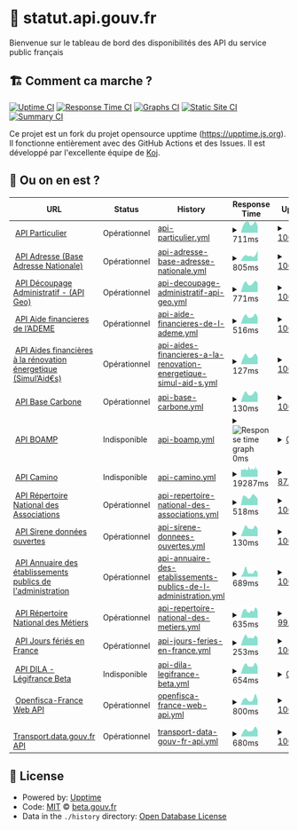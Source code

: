 # 🚥 statut.api.gouv.fr

Bienvenue sur le tableau de bord des disponibilités des API du service public français

## 🏗 Comment ca marche ?

[![Uptime CI](https://github.com/betagouv/status.api.gouv.fr/workflows/Uptime%20CI/badge.svg)](https://github.com/betagouv/statut.api.gouv.fr/actions?query=workflow%3A%22Uptime+CI%22)
[![Response Time CI](https://github.com/betagouv/status.api.gouv.fr/workflows/Response%20Time%20CI/badge.svg)](https://github.com/betagouv/statut.api.gouv.fr/actions?query=workflow%3A%22Response+Time+CI%22)
[![Graphs CI](https://github.com/betagouv/status.api.gouv.fr/workflows/Graphs%20CI/badge.svg)](https://github.com/betagouv/statut.api.gouv.fr/actions?query=workflow%3A%22Graphs+CI%22)
[![Static Site CI](https://github.com/betagouv/status.api.gouv.fr/workflows/Static%20Site%20CI/badge.svg)](https://github.com/betagouv/statut.api.gouv.fr/actions?query=workflow%3A%22Static+Site+CI%22)
[![Summary CI](https://github.com/betagouv/status.api.gouv.fr/workflows/Summary%20CI/badge.svg)](https://github.com/betagouv/statut.api.gouv.fr/actions?query=workflow%3A%22Summary+CI%22)

Ce projet est un fork du projet opensource upptime (https://upptime.js.org). Il fonctionne entièrement avec des GitHub Actions et des Issues. Il est développé par l'excellente équipe de [Koj](https://koj.co).

## 🦦 Ou on en est ?

<!--start: status pages-->
<!-- This summary is generated by Upptime (https://github.com/upptime/upptime) -->
<!-- Do not edit this manually, your changes will be overwritten -->
<!-- prettier-ignore -->
| URL | Status | History | Response Time | Uptime |
| --- | ------ | ------- | ------------- | ------ |
| <img alt="" src="https://favicons.githubusercontent.com/particulier.api.gouv.fr" height="13"> [API Particulier](https://particulier.api.gouv.fr/api/ping) | Opérationnel | [api-particulier.yml](https://github.com/betagouv/statut.api.gouv.fr/commits/HEAD/history/api-particulier.yml) | <details><summary><img alt="Response time graph" src="./graphs/api-particulier/response-time-week.png" height="20"> 711ms</summary><br><a href="https://statut.api.gouv.fr/history/api-particulier"><img alt="Response time 681" src="https://img.shields.io/endpoint?url=https%3A%2F%2Fraw.githubusercontent.com%2Fbetagouv%2Fstatut.api.gouv.fr%2FHEAD%2Fapi%2Fapi-particulier%2Fresponse-time.json"></a><br><a href="https://statut.api.gouv.fr/history/api-particulier"><img alt="24-hour response time 501" src="https://img.shields.io/endpoint?url=https%3A%2F%2Fraw.githubusercontent.com%2Fbetagouv%2Fstatut.api.gouv.fr%2FHEAD%2Fapi%2Fapi-particulier%2Fresponse-time-day.json"></a><br><a href="https://statut.api.gouv.fr/history/api-particulier"><img alt="7-day response time 711" src="https://img.shields.io/endpoint?url=https%3A%2F%2Fraw.githubusercontent.com%2Fbetagouv%2Fstatut.api.gouv.fr%2FHEAD%2Fapi%2Fapi-particulier%2Fresponse-time-week.json"></a><br><a href="https://statut.api.gouv.fr/history/api-particulier"><img alt="30-day response time 688" src="https://img.shields.io/endpoint?url=https%3A%2F%2Fraw.githubusercontent.com%2Fbetagouv%2Fstatut.api.gouv.fr%2FHEAD%2Fapi%2Fapi-particulier%2Fresponse-time-month.json"></a><br><a href="https://statut.api.gouv.fr/history/api-particulier"><img alt="1-year response time 681" src="https://img.shields.io/endpoint?url=https%3A%2F%2Fraw.githubusercontent.com%2Fbetagouv%2Fstatut.api.gouv.fr%2FHEAD%2Fapi%2Fapi-particulier%2Fresponse-time-year.json"></a></details> | <details><summary><a href="https://statut.api.gouv.fr/history/api-particulier">100.00%</a></summary><a href="https://statut.api.gouv.fr/history/api-particulier"><img alt="All-time uptime 100.00%" src="https://img.shields.io/endpoint?url=https%3A%2F%2Fraw.githubusercontent.com%2Fbetagouv%2Fstatut.api.gouv.fr%2FHEAD%2Fapi%2Fapi-particulier%2Fuptime.json"></a><br><a href="https://statut.api.gouv.fr/history/api-particulier"><img alt="24-hour uptime 100.00%" src="https://img.shields.io/endpoint?url=https%3A%2F%2Fraw.githubusercontent.com%2Fbetagouv%2Fstatut.api.gouv.fr%2FHEAD%2Fapi%2Fapi-particulier%2Fuptime-day.json"></a><br><a href="https://statut.api.gouv.fr/history/api-particulier"><img alt="7-day uptime 100.00%" src="https://img.shields.io/endpoint?url=https%3A%2F%2Fraw.githubusercontent.com%2Fbetagouv%2Fstatut.api.gouv.fr%2FHEAD%2Fapi%2Fapi-particulier%2Fuptime-week.json"></a><br><a href="https://statut.api.gouv.fr/history/api-particulier"><img alt="30-day uptime 100.00%" src="https://img.shields.io/endpoint?url=https%3A%2F%2Fraw.githubusercontent.com%2Fbetagouv%2Fstatut.api.gouv.fr%2FHEAD%2Fapi%2Fapi-particulier%2Fuptime-month.json"></a><br><a href="https://statut.api.gouv.fr/history/api-particulier"><img alt="1-year uptime 100.00%" src="https://img.shields.io/endpoint?url=https%3A%2F%2Fraw.githubusercontent.com%2Fbetagouv%2Fstatut.api.gouv.fr%2FHEAD%2Fapi%2Fapi-particulier%2Fuptime-year.json"></a></details>
| <img alt="" src="https://favicons.githubusercontent.com/api-adresse.data.gouv.fr" height="13"> [API Adresse (Base Adresse Nationale)](https://api-adresse.data.gouv.fr/search/?q=8+bd+du+port) | Opérationnel | [api-adresse-base-adresse-nationale.yml](https://github.com/betagouv/statut.api.gouv.fr/commits/HEAD/history/api-adresse-base-adresse-nationale.yml) | <details><summary><img alt="Response time graph" src="./graphs/api-adresse-base-adresse-nationale/response-time-week.png" height="20"> 805ms</summary><br><a href="https://statut.api.gouv.fr/history/api-adresse-base-adresse-nationale"><img alt="Response time 1709" src="https://img.shields.io/endpoint?url=https%3A%2F%2Fraw.githubusercontent.com%2Fbetagouv%2Fstatut.api.gouv.fr%2FHEAD%2Fapi%2Fapi-adresse-base-adresse-nationale%2Fresponse-time.json"></a><br><a href="https://statut.api.gouv.fr/history/api-adresse-base-adresse-nationale"><img alt="24-hour response time 1492" src="https://img.shields.io/endpoint?url=https%3A%2F%2Fraw.githubusercontent.com%2Fbetagouv%2Fstatut.api.gouv.fr%2FHEAD%2Fapi%2Fapi-adresse-base-adresse-nationale%2Fresponse-time-day.json"></a><br><a href="https://statut.api.gouv.fr/history/api-adresse-base-adresse-nationale"><img alt="7-day response time 805" src="https://img.shields.io/endpoint?url=https%3A%2F%2Fraw.githubusercontent.com%2Fbetagouv%2Fstatut.api.gouv.fr%2FHEAD%2Fapi%2Fapi-adresse-base-adresse-nationale%2Fresponse-time-week.json"></a><br><a href="https://statut.api.gouv.fr/history/api-adresse-base-adresse-nationale"><img alt="30-day response time 743" src="https://img.shields.io/endpoint?url=https%3A%2F%2Fraw.githubusercontent.com%2Fbetagouv%2Fstatut.api.gouv.fr%2FHEAD%2Fapi%2Fapi-adresse-base-adresse-nationale%2Fresponse-time-month.json"></a><br><a href="https://statut.api.gouv.fr/history/api-adresse-base-adresse-nationale"><img alt="1-year response time 1709" src="https://img.shields.io/endpoint?url=https%3A%2F%2Fraw.githubusercontent.com%2Fbetagouv%2Fstatut.api.gouv.fr%2FHEAD%2Fapi%2Fapi-adresse-base-adresse-nationale%2Fresponse-time-year.json"></a></details> | <details><summary><a href="https://statut.api.gouv.fr/history/api-adresse-base-adresse-nationale">100.00%</a></summary><a href="https://statut.api.gouv.fr/history/api-adresse-base-adresse-nationale"><img alt="All-time uptime 99.98%" src="https://img.shields.io/endpoint?url=https%3A%2F%2Fraw.githubusercontent.com%2Fbetagouv%2Fstatut.api.gouv.fr%2FHEAD%2Fapi%2Fapi-adresse-base-adresse-nationale%2Fuptime.json"></a><br><a href="https://statut.api.gouv.fr/history/api-adresse-base-adresse-nationale"><img alt="24-hour uptime 100.00%" src="https://img.shields.io/endpoint?url=https%3A%2F%2Fraw.githubusercontent.com%2Fbetagouv%2Fstatut.api.gouv.fr%2FHEAD%2Fapi%2Fapi-adresse-base-adresse-nationale%2Fuptime-day.json"></a><br><a href="https://statut.api.gouv.fr/history/api-adresse-base-adresse-nationale"><img alt="7-day uptime 100.00%" src="https://img.shields.io/endpoint?url=https%3A%2F%2Fraw.githubusercontent.com%2Fbetagouv%2Fstatut.api.gouv.fr%2FHEAD%2Fapi%2Fapi-adresse-base-adresse-nationale%2Fuptime-week.json"></a><br><a href="https://statut.api.gouv.fr/history/api-adresse-base-adresse-nationale"><img alt="30-day uptime 100.00%" src="https://img.shields.io/endpoint?url=https%3A%2F%2Fraw.githubusercontent.com%2Fbetagouv%2Fstatut.api.gouv.fr%2FHEAD%2Fapi%2Fapi-adresse-base-adresse-nationale%2Fuptime-month.json"></a><br><a href="https://statut.api.gouv.fr/history/api-adresse-base-adresse-nationale"><img alt="1-year uptime 99.98%" src="https://img.shields.io/endpoint?url=https%3A%2F%2Fraw.githubusercontent.com%2Fbetagouv%2Fstatut.api.gouv.fr%2FHEAD%2Fapi%2Fapi-adresse-base-adresse-nationale%2Fuptime-year.json"></a></details>
| <img alt="" src="https://favicons.githubusercontent.com/geo.api.gouv.fr" height="13"> [API Découpage Administratif - (API Geo)](https://geo.api.gouv.fr/regions/01?fields=nom,code) | Opérationnel | [api-decoupage-administratif-api-geo.yml](https://github.com/betagouv/statut.api.gouv.fr/commits/HEAD/history/api-decoupage-administratif-api-geo.yml) | <details><summary><img alt="Response time graph" src="./graphs/api-decoupage-administratif-api-geo/response-time-week.png" height="20"> 771ms</summary><br><a href="https://statut.api.gouv.fr/history/api-decoupage-administratif-api-geo"><img alt="Response time 803" src="https://img.shields.io/endpoint?url=https%3A%2F%2Fraw.githubusercontent.com%2Fbetagouv%2Fstatut.api.gouv.fr%2FHEAD%2Fapi%2Fapi-decoupage-administratif-api-geo%2Fresponse-time.json"></a><br><a href="https://statut.api.gouv.fr/history/api-decoupage-administratif-api-geo"><img alt="24-hour response time 821" src="https://img.shields.io/endpoint?url=https%3A%2F%2Fraw.githubusercontent.com%2Fbetagouv%2Fstatut.api.gouv.fr%2FHEAD%2Fapi%2Fapi-decoupage-administratif-api-geo%2Fresponse-time-day.json"></a><br><a href="https://statut.api.gouv.fr/history/api-decoupage-administratif-api-geo"><img alt="7-day response time 771" src="https://img.shields.io/endpoint?url=https%3A%2F%2Fraw.githubusercontent.com%2Fbetagouv%2Fstatut.api.gouv.fr%2FHEAD%2Fapi%2Fapi-decoupage-administratif-api-geo%2Fresponse-time-week.json"></a><br><a href="https://statut.api.gouv.fr/history/api-decoupage-administratif-api-geo"><img alt="30-day response time 792" src="https://img.shields.io/endpoint?url=https%3A%2F%2Fraw.githubusercontent.com%2Fbetagouv%2Fstatut.api.gouv.fr%2FHEAD%2Fapi%2Fapi-decoupage-administratif-api-geo%2Fresponse-time-month.json"></a><br><a href="https://statut.api.gouv.fr/history/api-decoupage-administratif-api-geo"><img alt="1-year response time 803" src="https://img.shields.io/endpoint?url=https%3A%2F%2Fraw.githubusercontent.com%2Fbetagouv%2Fstatut.api.gouv.fr%2FHEAD%2Fapi%2Fapi-decoupage-administratif-api-geo%2Fresponse-time-year.json"></a></details> | <details><summary><a href="https://statut.api.gouv.fr/history/api-decoupage-administratif-api-geo">100.00%</a></summary><a href="https://statut.api.gouv.fr/history/api-decoupage-administratif-api-geo"><img alt="All-time uptime 99.11%" src="https://img.shields.io/endpoint?url=https%3A%2F%2Fraw.githubusercontent.com%2Fbetagouv%2Fstatut.api.gouv.fr%2FHEAD%2Fapi%2Fapi-decoupage-administratif-api-geo%2Fuptime.json"></a><br><a href="https://statut.api.gouv.fr/history/api-decoupage-administratif-api-geo"><img alt="24-hour uptime 100.00%" src="https://img.shields.io/endpoint?url=https%3A%2F%2Fraw.githubusercontent.com%2Fbetagouv%2Fstatut.api.gouv.fr%2FHEAD%2Fapi%2Fapi-decoupage-administratif-api-geo%2Fuptime-day.json"></a><br><a href="https://statut.api.gouv.fr/history/api-decoupage-administratif-api-geo"><img alt="7-day uptime 100.00%" src="https://img.shields.io/endpoint?url=https%3A%2F%2Fraw.githubusercontent.com%2Fbetagouv%2Fstatut.api.gouv.fr%2FHEAD%2Fapi%2Fapi-decoupage-administratif-api-geo%2Fuptime-week.json"></a><br><a href="https://statut.api.gouv.fr/history/api-decoupage-administratif-api-geo"><img alt="30-day uptime 100.00%" src="https://img.shields.io/endpoint?url=https%3A%2F%2Fraw.githubusercontent.com%2Fbetagouv%2Fstatut.api.gouv.fr%2FHEAD%2Fapi%2Fapi-decoupage-administratif-api-geo%2Fuptime-month.json"></a><br><a href="https://statut.api.gouv.fr/history/api-decoupage-administratif-api-geo"><img alt="1-year uptime 99.11%" src="https://img.shields.io/endpoint?url=https%3A%2F%2Fraw.githubusercontent.com%2Fbetagouv%2Fstatut.api.gouv.fr%2FHEAD%2Fapi%2Fapi-decoupage-administratif-api-geo%2Fuptime-year.json"></a></details>
| <img alt="" src="https://favicons.githubusercontent.com/koumoul.com" height="13"> [API Aide financieres de l’ADEME](https://koumoul.com/s/data-fair/api/v1/datasets/les-aides-financieres-de-l%27ademe/data-files) | Opérationnel | [api-aide-financieres-de-l-ademe.yml](https://github.com/betagouv/statut.api.gouv.fr/commits/HEAD/history/api-aide-financieres-de-l-ademe.yml) | <details><summary><img alt="Response time graph" src="./graphs/api-aide-financieres-de-l-ademe/response-time-week.png" height="20"> 516ms</summary><br><a href="https://statut.api.gouv.fr/history/api-aide-financieres-de-l-ademe"><img alt="Response time 522" src="https://img.shields.io/endpoint?url=https%3A%2F%2Fraw.githubusercontent.com%2Fbetagouv%2Fstatut.api.gouv.fr%2FHEAD%2Fapi%2Fapi-aide-financieres-de-l-ademe%2Fresponse-time.json"></a><br><a href="https://statut.api.gouv.fr/history/api-aide-financieres-de-l-ademe"><img alt="24-hour response time 458" src="https://img.shields.io/endpoint?url=https%3A%2F%2Fraw.githubusercontent.com%2Fbetagouv%2Fstatut.api.gouv.fr%2FHEAD%2Fapi%2Fapi-aide-financieres-de-l-ademe%2Fresponse-time-day.json"></a><br><a href="https://statut.api.gouv.fr/history/api-aide-financieres-de-l-ademe"><img alt="7-day response time 516" src="https://img.shields.io/endpoint?url=https%3A%2F%2Fraw.githubusercontent.com%2Fbetagouv%2Fstatut.api.gouv.fr%2FHEAD%2Fapi%2Fapi-aide-financieres-de-l-ademe%2Fresponse-time-week.json"></a><br><a href="https://statut.api.gouv.fr/history/api-aide-financieres-de-l-ademe"><img alt="30-day response time 552" src="https://img.shields.io/endpoint?url=https%3A%2F%2Fraw.githubusercontent.com%2Fbetagouv%2Fstatut.api.gouv.fr%2FHEAD%2Fapi%2Fapi-aide-financieres-de-l-ademe%2Fresponse-time-month.json"></a><br><a href="https://statut.api.gouv.fr/history/api-aide-financieres-de-l-ademe"><img alt="1-year response time 522" src="https://img.shields.io/endpoint?url=https%3A%2F%2Fraw.githubusercontent.com%2Fbetagouv%2Fstatut.api.gouv.fr%2FHEAD%2Fapi%2Fapi-aide-financieres-de-l-ademe%2Fresponse-time-year.json"></a></details> | <details><summary><a href="https://statut.api.gouv.fr/history/api-aide-financieres-de-l-ademe">100.00%</a></summary><a href="https://statut.api.gouv.fr/history/api-aide-financieres-de-l-ademe"><img alt="All-time uptime 99.97%" src="https://img.shields.io/endpoint?url=https%3A%2F%2Fraw.githubusercontent.com%2Fbetagouv%2Fstatut.api.gouv.fr%2FHEAD%2Fapi%2Fapi-aide-financieres-de-l-ademe%2Fuptime.json"></a><br><a href="https://statut.api.gouv.fr/history/api-aide-financieres-de-l-ademe"><img alt="24-hour uptime 100.00%" src="https://img.shields.io/endpoint?url=https%3A%2F%2Fraw.githubusercontent.com%2Fbetagouv%2Fstatut.api.gouv.fr%2FHEAD%2Fapi%2Fapi-aide-financieres-de-l-ademe%2Fuptime-day.json"></a><br><a href="https://statut.api.gouv.fr/history/api-aide-financieres-de-l-ademe"><img alt="7-day uptime 100.00%" src="https://img.shields.io/endpoint?url=https%3A%2F%2Fraw.githubusercontent.com%2Fbetagouv%2Fstatut.api.gouv.fr%2FHEAD%2Fapi%2Fapi-aide-financieres-de-l-ademe%2Fuptime-week.json"></a><br><a href="https://statut.api.gouv.fr/history/api-aide-financieres-de-l-ademe"><img alt="30-day uptime 100.00%" src="https://img.shields.io/endpoint?url=https%3A%2F%2Fraw.githubusercontent.com%2Fbetagouv%2Fstatut.api.gouv.fr%2FHEAD%2Fapi%2Fapi-aide-financieres-de-l-ademe%2Fuptime-month.json"></a><br><a href="https://statut.api.gouv.fr/history/api-aide-financieres-de-l-ademe"><img alt="1-year uptime 99.97%" src="https://img.shields.io/endpoint?url=https%3A%2F%2Fraw.githubusercontent.com%2Fbetagouv%2Fstatut.api.gouv.fr%2FHEAD%2Fapi%2Fapi-aide-financieres-de-l-ademe%2Fuptime-year.json"></a></details>
| <img alt="" src="https://favicons.githubusercontent.com/koumoul.com" height="13"> [API Aides financières à la rénovation énergetique (Simul’Aid€s)](https://koumoul.com/s/data-fair/api/v1/datasets/simul%27aideuros-dispositifs/data-files) | Opérationnel | [api-aides-financieres-a-la-renovation-energetique-simul-aid-s.yml](https://github.com/betagouv/statut.api.gouv.fr/commits/HEAD/history/api-aides-financieres-a-la-renovation-energetique-simul-aid-s.yml) | <details><summary><img alt="Response time graph" src="./graphs/api-aides-financieres-a-la-renovation-energetique-simul-aid-s/response-time-week.png" height="20"> 127ms</summary><br><a href="https://statut.api.gouv.fr/history/api-aides-financieres-a-la-renovation-energetique-simul-aid-s"><img alt="Response time 126" src="https://img.shields.io/endpoint?url=https%3A%2F%2Fraw.githubusercontent.com%2Fbetagouv%2Fstatut.api.gouv.fr%2FHEAD%2Fapi%2Fapi-aides-financieres-a-la-renovation-energetique-simul-aid-s%2Fresponse-time.json"></a><br><a href="https://statut.api.gouv.fr/history/api-aides-financieres-a-la-renovation-energetique-simul-aid-s"><img alt="24-hour response time 114" src="https://img.shields.io/endpoint?url=https%3A%2F%2Fraw.githubusercontent.com%2Fbetagouv%2Fstatut.api.gouv.fr%2FHEAD%2Fapi%2Fapi-aides-financieres-a-la-renovation-energetique-simul-aid-s%2Fresponse-time-day.json"></a><br><a href="https://statut.api.gouv.fr/history/api-aides-financieres-a-la-renovation-energetique-simul-aid-s"><img alt="7-day response time 127" src="https://img.shields.io/endpoint?url=https%3A%2F%2Fraw.githubusercontent.com%2Fbetagouv%2Fstatut.api.gouv.fr%2FHEAD%2Fapi%2Fapi-aides-financieres-a-la-renovation-energetique-simul-aid-s%2Fresponse-time-week.json"></a><br><a href="https://statut.api.gouv.fr/history/api-aides-financieres-a-la-renovation-energetique-simul-aid-s"><img alt="30-day response time 140" src="https://img.shields.io/endpoint?url=https%3A%2F%2Fraw.githubusercontent.com%2Fbetagouv%2Fstatut.api.gouv.fr%2FHEAD%2Fapi%2Fapi-aides-financieres-a-la-renovation-energetique-simul-aid-s%2Fresponse-time-month.json"></a><br><a href="https://statut.api.gouv.fr/history/api-aides-financieres-a-la-renovation-energetique-simul-aid-s"><img alt="1-year response time 126" src="https://img.shields.io/endpoint?url=https%3A%2F%2Fraw.githubusercontent.com%2Fbetagouv%2Fstatut.api.gouv.fr%2FHEAD%2Fapi%2Fapi-aides-financieres-a-la-renovation-energetique-simul-aid-s%2Fresponse-time-year.json"></a></details> | <details><summary><a href="https://statut.api.gouv.fr/history/api-aides-financieres-a-la-renovation-energetique-simul-aid-s">100.00%</a></summary><a href="https://statut.api.gouv.fr/history/api-aides-financieres-a-la-renovation-energetique-simul-aid-s"><img alt="All-time uptime 100.00%" src="https://img.shields.io/endpoint?url=https%3A%2F%2Fraw.githubusercontent.com%2Fbetagouv%2Fstatut.api.gouv.fr%2FHEAD%2Fapi%2Fapi-aides-financieres-a-la-renovation-energetique-simul-aid-s%2Fuptime.json"></a><br><a href="https://statut.api.gouv.fr/history/api-aides-financieres-a-la-renovation-energetique-simul-aid-s"><img alt="24-hour uptime 100.00%" src="https://img.shields.io/endpoint?url=https%3A%2F%2Fraw.githubusercontent.com%2Fbetagouv%2Fstatut.api.gouv.fr%2FHEAD%2Fapi%2Fapi-aides-financieres-a-la-renovation-energetique-simul-aid-s%2Fuptime-day.json"></a><br><a href="https://statut.api.gouv.fr/history/api-aides-financieres-a-la-renovation-energetique-simul-aid-s"><img alt="7-day uptime 100.00%" src="https://img.shields.io/endpoint?url=https%3A%2F%2Fraw.githubusercontent.com%2Fbetagouv%2Fstatut.api.gouv.fr%2FHEAD%2Fapi%2Fapi-aides-financieres-a-la-renovation-energetique-simul-aid-s%2Fuptime-week.json"></a><br><a href="https://statut.api.gouv.fr/history/api-aides-financieres-a-la-renovation-energetique-simul-aid-s"><img alt="30-day uptime 100.00%" src="https://img.shields.io/endpoint?url=https%3A%2F%2Fraw.githubusercontent.com%2Fbetagouv%2Fstatut.api.gouv.fr%2FHEAD%2Fapi%2Fapi-aides-financieres-a-la-renovation-energetique-simul-aid-s%2Fuptime-month.json"></a><br><a href="https://statut.api.gouv.fr/history/api-aides-financieres-a-la-renovation-energetique-simul-aid-s"><img alt="1-year uptime 100.00%" src="https://img.shields.io/endpoint?url=https%3A%2F%2Fraw.githubusercontent.com%2Fbetagouv%2Fstatut.api.gouv.fr%2FHEAD%2Fapi%2Fapi-aides-financieres-a-la-renovation-energetique-simul-aid-s%2Fuptime-year.json"></a></details>
| <img alt="" src="https://favicons.githubusercontent.com/koumoul.com" height="13"> [API Base Carbone](https://koumoul.com/s/data-fair/api/v1/datasets/base-carbone(r)/data-files) | Opérationnel | [api-base-carbone.yml](https://github.com/betagouv/statut.api.gouv.fr/commits/HEAD/history/api-base-carbone.yml) | <details><summary><img alt="Response time graph" src="./graphs/api-base-carbone/response-time-week.png" height="20"> 130ms</summary><br><a href="https://statut.api.gouv.fr/history/api-base-carbone"><img alt="Response time 159" src="https://img.shields.io/endpoint?url=https%3A%2F%2Fraw.githubusercontent.com%2Fbetagouv%2Fstatut.api.gouv.fr%2FHEAD%2Fapi%2Fapi-base-carbone%2Fresponse-time.json"></a><br><a href="https://statut.api.gouv.fr/history/api-base-carbone"><img alt="24-hour response time 128" src="https://img.shields.io/endpoint?url=https%3A%2F%2Fraw.githubusercontent.com%2Fbetagouv%2Fstatut.api.gouv.fr%2FHEAD%2Fapi%2Fapi-base-carbone%2Fresponse-time-day.json"></a><br><a href="https://statut.api.gouv.fr/history/api-base-carbone"><img alt="7-day response time 130" src="https://img.shields.io/endpoint?url=https%3A%2F%2Fraw.githubusercontent.com%2Fbetagouv%2Fstatut.api.gouv.fr%2FHEAD%2Fapi%2Fapi-base-carbone%2Fresponse-time-week.json"></a><br><a href="https://statut.api.gouv.fr/history/api-base-carbone"><img alt="30-day response time 326" src="https://img.shields.io/endpoint?url=https%3A%2F%2Fraw.githubusercontent.com%2Fbetagouv%2Fstatut.api.gouv.fr%2FHEAD%2Fapi%2Fapi-base-carbone%2Fresponse-time-month.json"></a><br><a href="https://statut.api.gouv.fr/history/api-base-carbone"><img alt="1-year response time 159" src="https://img.shields.io/endpoint?url=https%3A%2F%2Fraw.githubusercontent.com%2Fbetagouv%2Fstatut.api.gouv.fr%2FHEAD%2Fapi%2Fapi-base-carbone%2Fresponse-time-year.json"></a></details> | <details><summary><a href="https://statut.api.gouv.fr/history/api-base-carbone">100.00%</a></summary><a href="https://statut.api.gouv.fr/history/api-base-carbone"><img alt="All-time uptime 99.97%" src="https://img.shields.io/endpoint?url=https%3A%2F%2Fraw.githubusercontent.com%2Fbetagouv%2Fstatut.api.gouv.fr%2FHEAD%2Fapi%2Fapi-base-carbone%2Fuptime.json"></a><br><a href="https://statut.api.gouv.fr/history/api-base-carbone"><img alt="24-hour uptime 100.00%" src="https://img.shields.io/endpoint?url=https%3A%2F%2Fraw.githubusercontent.com%2Fbetagouv%2Fstatut.api.gouv.fr%2FHEAD%2Fapi%2Fapi-base-carbone%2Fuptime-day.json"></a><br><a href="https://statut.api.gouv.fr/history/api-base-carbone"><img alt="7-day uptime 100.00%" src="https://img.shields.io/endpoint?url=https%3A%2F%2Fraw.githubusercontent.com%2Fbetagouv%2Fstatut.api.gouv.fr%2FHEAD%2Fapi%2Fapi-base-carbone%2Fuptime-week.json"></a><br><a href="https://statut.api.gouv.fr/history/api-base-carbone"><img alt="30-day uptime 100.00%" src="https://img.shields.io/endpoint?url=https%3A%2F%2Fraw.githubusercontent.com%2Fbetagouv%2Fstatut.api.gouv.fr%2FHEAD%2Fapi%2Fapi-base-carbone%2Fuptime-month.json"></a><br><a href="https://statut.api.gouv.fr/history/api-base-carbone"><img alt="1-year uptime 99.97%" src="https://img.shields.io/endpoint?url=https%3A%2F%2Fraw.githubusercontent.com%2Fbetagouv%2Fstatut.api.gouv.fr%2FHEAD%2Fapi%2Fapi-base-carbone%2Fuptime-year.json"></a></details>
| <img alt="" src="https://favicons.githubusercontent.com/api.dila.fr" height="13"> [API BOAMP](https://api.dila.fr/opendata/api-boamp/annonces/search?criterion=test) | Indisponible | [api-boamp.yml](https://github.com/betagouv/statut.api.gouv.fr/commits/HEAD/history/api-boamp.yml) | <details><summary><img alt="Response time graph" src="./graphs/api-boamp/response-time-week.png" height="20"> 0ms</summary><br><a href="https://statut.api.gouv.fr/history/api-boamp"><img alt="Response time 0" src="https://img.shields.io/endpoint?url=https%3A%2F%2Fraw.githubusercontent.com%2Fbetagouv%2Fstatut.api.gouv.fr%2FHEAD%2Fapi%2Fapi-boamp%2Fresponse-time.json"></a><br><a href="https://statut.api.gouv.fr/history/api-boamp"><img alt="24-hour response time 0" src="https://img.shields.io/endpoint?url=https%3A%2F%2Fraw.githubusercontent.com%2Fbetagouv%2Fstatut.api.gouv.fr%2FHEAD%2Fapi%2Fapi-boamp%2Fresponse-time-day.json"></a><br><a href="https://statut.api.gouv.fr/history/api-boamp"><img alt="7-day response time 0" src="https://img.shields.io/endpoint?url=https%3A%2F%2Fraw.githubusercontent.com%2Fbetagouv%2Fstatut.api.gouv.fr%2FHEAD%2Fapi%2Fapi-boamp%2Fresponse-time-week.json"></a><br><a href="https://statut.api.gouv.fr/history/api-boamp"><img alt="30-day response time 0" src="https://img.shields.io/endpoint?url=https%3A%2F%2Fraw.githubusercontent.com%2Fbetagouv%2Fstatut.api.gouv.fr%2FHEAD%2Fapi%2Fapi-boamp%2Fresponse-time-month.json"></a><br><a href="https://statut.api.gouv.fr/history/api-boamp"><img alt="1-year response time 0" src="https://img.shields.io/endpoint?url=https%3A%2F%2Fraw.githubusercontent.com%2Fbetagouv%2Fstatut.api.gouv.fr%2FHEAD%2Fapi%2Fapi-boamp%2Fresponse-time-year.json"></a></details> | <details><summary><a href="https://statut.api.gouv.fr/history/api-boamp">0.00%</a></summary><a href="https://statut.api.gouv.fr/history/api-boamp"><img alt="All-time uptime 0.00%" src="https://img.shields.io/endpoint?url=https%3A%2F%2Fraw.githubusercontent.com%2Fbetagouv%2Fstatut.api.gouv.fr%2FHEAD%2Fapi%2Fapi-boamp%2Fuptime.json"></a><br><a href="https://statut.api.gouv.fr/history/api-boamp"><img alt="24-hour uptime 0.00%" src="https://img.shields.io/endpoint?url=https%3A%2F%2Fraw.githubusercontent.com%2Fbetagouv%2Fstatut.api.gouv.fr%2FHEAD%2Fapi%2Fapi-boamp%2Fuptime-day.json"></a><br><a href="https://statut.api.gouv.fr/history/api-boamp"><img alt="7-day uptime 0.00%" src="https://img.shields.io/endpoint?url=https%3A%2F%2Fraw.githubusercontent.com%2Fbetagouv%2Fstatut.api.gouv.fr%2FHEAD%2Fapi%2Fapi-boamp%2Fuptime-week.json"></a><br><a href="https://statut.api.gouv.fr/history/api-boamp"><img alt="30-day uptime 1.38%" src="https://img.shields.io/endpoint?url=https%3A%2F%2Fraw.githubusercontent.com%2Fbetagouv%2Fstatut.api.gouv.fr%2FHEAD%2Fapi%2Fapi-boamp%2Fuptime-month.json"></a><br><a href="https://statut.api.gouv.fr/history/api-boamp"><img alt="1-year uptime 0.00%" src="https://img.shields.io/endpoint?url=https%3A%2F%2Fraw.githubusercontent.com%2Fbetagouv%2Fstatut.api.gouv.fr%2FHEAD%2Fapi%2Fapi-boamp%2Fuptime-year.json"></a></details>
| <img alt="" src="https://favicons.githubusercontent.com/api.camino.beta.gouv.fr" height="13"> [API Camino](https://api.camino.beta.gouv.fr/titres) | Indisponible | [api-camino.yml](https://github.com/betagouv/statut.api.gouv.fr/commits/HEAD/history/api-camino.yml) | <details><summary><img alt="Response time graph" src="./graphs/api-camino/response-time-week.png" height="20"> 19287ms</summary><br><a href="https://statut.api.gouv.fr/history/api-camino"><img alt="Response time 17427" src="https://img.shields.io/endpoint?url=https%3A%2F%2Fraw.githubusercontent.com%2Fbetagouv%2Fstatut.api.gouv.fr%2FHEAD%2Fapi%2Fapi-camino%2Fresponse-time.json"></a><br><a href="https://statut.api.gouv.fr/history/api-camino"><img alt="24-hour response time 18974" src="https://img.shields.io/endpoint?url=https%3A%2F%2Fraw.githubusercontent.com%2Fbetagouv%2Fstatut.api.gouv.fr%2FHEAD%2Fapi%2Fapi-camino%2Fresponse-time-day.json"></a><br><a href="https://statut.api.gouv.fr/history/api-camino"><img alt="7-day response time 19287" src="https://img.shields.io/endpoint?url=https%3A%2F%2Fraw.githubusercontent.com%2Fbetagouv%2Fstatut.api.gouv.fr%2FHEAD%2Fapi%2Fapi-camino%2Fresponse-time-week.json"></a><br><a href="https://statut.api.gouv.fr/history/api-camino"><img alt="30-day response time 19193" src="https://img.shields.io/endpoint?url=https%3A%2F%2Fraw.githubusercontent.com%2Fbetagouv%2Fstatut.api.gouv.fr%2FHEAD%2Fapi%2Fapi-camino%2Fresponse-time-month.json"></a><br><a href="https://statut.api.gouv.fr/history/api-camino"><img alt="1-year response time 17427" src="https://img.shields.io/endpoint?url=https%3A%2F%2Fraw.githubusercontent.com%2Fbetagouv%2Fstatut.api.gouv.fr%2FHEAD%2Fapi%2Fapi-camino%2Fresponse-time-year.json"></a></details> | <details><summary><a href="https://statut.api.gouv.fr/history/api-camino">87.68%</a></summary><a href="https://statut.api.gouv.fr/history/api-camino"><img alt="All-time uptime 99.36%" src="https://img.shields.io/endpoint?url=https%3A%2F%2Fraw.githubusercontent.com%2Fbetagouv%2Fstatut.api.gouv.fr%2FHEAD%2Fapi%2Fapi-camino%2Fuptime.json"></a><br><a href="https://statut.api.gouv.fr/history/api-camino"><img alt="24-hour uptime 90.54%" src="https://img.shields.io/endpoint?url=https%3A%2F%2Fraw.githubusercontent.com%2Fbetagouv%2Fstatut.api.gouv.fr%2FHEAD%2Fapi%2Fapi-camino%2Fuptime-day.json"></a><br><a href="https://statut.api.gouv.fr/history/api-camino"><img alt="7-day uptime 87.68%" src="https://img.shields.io/endpoint?url=https%3A%2F%2Fraw.githubusercontent.com%2Fbetagouv%2Fstatut.api.gouv.fr%2FHEAD%2Fapi%2Fapi-camino%2Fuptime-week.json"></a><br><a href="https://statut.api.gouv.fr/history/api-camino"><img alt="30-day uptime 96.77%" src="https://img.shields.io/endpoint?url=https%3A%2F%2Fraw.githubusercontent.com%2Fbetagouv%2Fstatut.api.gouv.fr%2FHEAD%2Fapi%2Fapi-camino%2Fuptime-month.json"></a><br><a href="https://statut.api.gouv.fr/history/api-camino"><img alt="1-year uptime 99.36%" src="https://img.shields.io/endpoint?url=https%3A%2F%2Fraw.githubusercontent.com%2Fbetagouv%2Fstatut.api.gouv.fr%2FHEAD%2Fapi%2Fapi-camino%2Fuptime-year.json"></a></details>
| <img alt="" src="https://favicons.githubusercontent.com/entreprise.data.gouv.fr" height="13"> [API Répertoire National des Associations](https://entreprise.data.gouv.fr/api/rna/v1/id/W9C1000188) | Opérationnel | [api-repertoire-national-des-associations.yml](https://github.com/betagouv/statut.api.gouv.fr/commits/HEAD/history/api-repertoire-national-des-associations.yml) | <details><summary><img alt="Response time graph" src="./graphs/api-repertoire-national-des-associations/response-time-week.png" height="20"> 518ms</summary><br><a href="https://statut.api.gouv.fr/history/api-repertoire-national-des-associations"><img alt="Response time 501" src="https://img.shields.io/endpoint?url=https%3A%2F%2Fraw.githubusercontent.com%2Fbetagouv%2Fstatut.api.gouv.fr%2FHEAD%2Fapi%2Fapi-repertoire-national-des-associations%2Fresponse-time.json"></a><br><a href="https://statut.api.gouv.fr/history/api-repertoire-national-des-associations"><img alt="24-hour response time 398" src="https://img.shields.io/endpoint?url=https%3A%2F%2Fraw.githubusercontent.com%2Fbetagouv%2Fstatut.api.gouv.fr%2FHEAD%2Fapi%2Fapi-repertoire-national-des-associations%2Fresponse-time-day.json"></a><br><a href="https://statut.api.gouv.fr/history/api-repertoire-national-des-associations"><img alt="7-day response time 518" src="https://img.shields.io/endpoint?url=https%3A%2F%2Fraw.githubusercontent.com%2Fbetagouv%2Fstatut.api.gouv.fr%2FHEAD%2Fapi%2Fapi-repertoire-national-des-associations%2Fresponse-time-week.json"></a><br><a href="https://statut.api.gouv.fr/history/api-repertoire-national-des-associations"><img alt="30-day response time 641" src="https://img.shields.io/endpoint?url=https%3A%2F%2Fraw.githubusercontent.com%2Fbetagouv%2Fstatut.api.gouv.fr%2FHEAD%2Fapi%2Fapi-repertoire-national-des-associations%2Fresponse-time-month.json"></a><br><a href="https://statut.api.gouv.fr/history/api-repertoire-national-des-associations"><img alt="1-year response time 501" src="https://img.shields.io/endpoint?url=https%3A%2F%2Fraw.githubusercontent.com%2Fbetagouv%2Fstatut.api.gouv.fr%2FHEAD%2Fapi%2Fapi-repertoire-national-des-associations%2Fresponse-time-year.json"></a></details> | <details><summary><a href="https://statut.api.gouv.fr/history/api-repertoire-national-des-associations">100.00%</a></summary><a href="https://statut.api.gouv.fr/history/api-repertoire-national-des-associations"><img alt="All-time uptime 100.00%" src="https://img.shields.io/endpoint?url=https%3A%2F%2Fraw.githubusercontent.com%2Fbetagouv%2Fstatut.api.gouv.fr%2FHEAD%2Fapi%2Fapi-repertoire-national-des-associations%2Fuptime.json"></a><br><a href="https://statut.api.gouv.fr/history/api-repertoire-national-des-associations"><img alt="24-hour uptime 100.00%" src="https://img.shields.io/endpoint?url=https%3A%2F%2Fraw.githubusercontent.com%2Fbetagouv%2Fstatut.api.gouv.fr%2FHEAD%2Fapi%2Fapi-repertoire-national-des-associations%2Fuptime-day.json"></a><br><a href="https://statut.api.gouv.fr/history/api-repertoire-national-des-associations"><img alt="7-day uptime 100.00%" src="https://img.shields.io/endpoint?url=https%3A%2F%2Fraw.githubusercontent.com%2Fbetagouv%2Fstatut.api.gouv.fr%2FHEAD%2Fapi%2Fapi-repertoire-national-des-associations%2Fuptime-week.json"></a><br><a href="https://statut.api.gouv.fr/history/api-repertoire-national-des-associations"><img alt="30-day uptime 100.00%" src="https://img.shields.io/endpoint?url=https%3A%2F%2Fraw.githubusercontent.com%2Fbetagouv%2Fstatut.api.gouv.fr%2FHEAD%2Fapi%2Fapi-repertoire-national-des-associations%2Fuptime-month.json"></a><br><a href="https://statut.api.gouv.fr/history/api-repertoire-national-des-associations"><img alt="1-year uptime 100.00%" src="https://img.shields.io/endpoint?url=https%3A%2F%2Fraw.githubusercontent.com%2Fbetagouv%2Fstatut.api.gouv.fr%2FHEAD%2Fapi%2Fapi-repertoire-national-des-associations%2Fuptime-year.json"></a></details>
| <img alt="" src="https://favicons.githubusercontent.com/entreprise.data.gouv.fr" height="13"> [API Sirene données ouvertes](https://entreprise.data.gouv.fr/api/sirene/v3/etablissements/?etat_administratif=A&siren=345184428) | Opérationnel | [api-sirene-donnees-ouvertes.yml](https://github.com/betagouv/statut.api.gouv.fr/commits/HEAD/history/api-sirene-donnees-ouvertes.yml) | <details><summary><img alt="Response time graph" src="./graphs/api-sirene-donnees-ouvertes/response-time-week.png" height="20"> 130ms</summary><br><a href="https://statut.api.gouv.fr/history/api-sirene-donnees-ouvertes"><img alt="Response time 515" src="https://img.shields.io/endpoint?url=https%3A%2F%2Fraw.githubusercontent.com%2Fbetagouv%2Fstatut.api.gouv.fr%2FHEAD%2Fapi%2Fapi-sirene-donnees-ouvertes%2Fresponse-time.json"></a><br><a href="https://statut.api.gouv.fr/history/api-sirene-donnees-ouvertes"><img alt="24-hour response time 116" src="https://img.shields.io/endpoint?url=https%3A%2F%2Fraw.githubusercontent.com%2Fbetagouv%2Fstatut.api.gouv.fr%2FHEAD%2Fapi%2Fapi-sirene-donnees-ouvertes%2Fresponse-time-day.json"></a><br><a href="https://statut.api.gouv.fr/history/api-sirene-donnees-ouvertes"><img alt="7-day response time 130" src="https://img.shields.io/endpoint?url=https%3A%2F%2Fraw.githubusercontent.com%2Fbetagouv%2Fstatut.api.gouv.fr%2FHEAD%2Fapi%2Fapi-sirene-donnees-ouvertes%2Fresponse-time-week.json"></a><br><a href="https://statut.api.gouv.fr/history/api-sirene-donnees-ouvertes"><img alt="30-day response time 121" src="https://img.shields.io/endpoint?url=https%3A%2F%2Fraw.githubusercontent.com%2Fbetagouv%2Fstatut.api.gouv.fr%2FHEAD%2Fapi%2Fapi-sirene-donnees-ouvertes%2Fresponse-time-month.json"></a><br><a href="https://statut.api.gouv.fr/history/api-sirene-donnees-ouvertes"><img alt="1-year response time 515" src="https://img.shields.io/endpoint?url=https%3A%2F%2Fraw.githubusercontent.com%2Fbetagouv%2Fstatut.api.gouv.fr%2FHEAD%2Fapi%2Fapi-sirene-donnees-ouvertes%2Fresponse-time-year.json"></a></details> | <details><summary><a href="https://statut.api.gouv.fr/history/api-sirene-donnees-ouvertes">100.00%</a></summary><a href="https://statut.api.gouv.fr/history/api-sirene-donnees-ouvertes"><img alt="All-time uptime 99.69%" src="https://img.shields.io/endpoint?url=https%3A%2F%2Fraw.githubusercontent.com%2Fbetagouv%2Fstatut.api.gouv.fr%2FHEAD%2Fapi%2Fapi-sirene-donnees-ouvertes%2Fuptime.json"></a><br><a href="https://statut.api.gouv.fr/history/api-sirene-donnees-ouvertes"><img alt="24-hour uptime 100.00%" src="https://img.shields.io/endpoint?url=https%3A%2F%2Fraw.githubusercontent.com%2Fbetagouv%2Fstatut.api.gouv.fr%2FHEAD%2Fapi%2Fapi-sirene-donnees-ouvertes%2Fuptime-day.json"></a><br><a href="https://statut.api.gouv.fr/history/api-sirene-donnees-ouvertes"><img alt="7-day uptime 100.00%" src="https://img.shields.io/endpoint?url=https%3A%2F%2Fraw.githubusercontent.com%2Fbetagouv%2Fstatut.api.gouv.fr%2FHEAD%2Fapi%2Fapi-sirene-donnees-ouvertes%2Fuptime-week.json"></a><br><a href="https://statut.api.gouv.fr/history/api-sirene-donnees-ouvertes"><img alt="30-day uptime 100.00%" src="https://img.shields.io/endpoint?url=https%3A%2F%2Fraw.githubusercontent.com%2Fbetagouv%2Fstatut.api.gouv.fr%2FHEAD%2Fapi%2Fapi-sirene-donnees-ouvertes%2Fuptime-month.json"></a><br><a href="https://statut.api.gouv.fr/history/api-sirene-donnees-ouvertes"><img alt="1-year uptime 99.69%" src="https://img.shields.io/endpoint?url=https%3A%2F%2Fraw.githubusercontent.com%2Fbetagouv%2Fstatut.api.gouv.fr%2FHEAD%2Fapi%2Fapi-sirene-donnees-ouvertes%2Fuptime-year.json"></a></details>
| <img alt="" src="https://favicons.githubusercontent.com/etablissements-publics.api.gouv.fr" height="13"> [API Annuaire des établissements publics de l'administration](https://etablissements-publics.api.gouv.fr/v3/departements/35/ccas) | Opérationnel | [api-annuaire-des-etablissements-publics-de-l-administration.yml](https://github.com/betagouv/statut.api.gouv.fr/commits/HEAD/history/api-annuaire-des-etablissements-publics-de-l-administration.yml) | <details><summary><img alt="Response time graph" src="./graphs/api-annuaire-des-etablissements-publics-de-l-administration/response-time-week.png" height="20"> 689ms</summary><br><a href="https://statut.api.gouv.fr/history/api-annuaire-des-etablissements-publics-de-l-administration"><img alt="Response time 557" src="https://img.shields.io/endpoint?url=https%3A%2F%2Fraw.githubusercontent.com%2Fbetagouv%2Fstatut.api.gouv.fr%2FHEAD%2Fapi%2Fapi-annuaire-des-etablissements-publics-de-l-administration%2Fresponse-time.json"></a><br><a href="https://statut.api.gouv.fr/history/api-annuaire-des-etablissements-publics-de-l-administration"><img alt="24-hour response time 590" src="https://img.shields.io/endpoint?url=https%3A%2F%2Fraw.githubusercontent.com%2Fbetagouv%2Fstatut.api.gouv.fr%2FHEAD%2Fapi%2Fapi-annuaire-des-etablissements-publics-de-l-administration%2Fresponse-time-day.json"></a><br><a href="https://statut.api.gouv.fr/history/api-annuaire-des-etablissements-publics-de-l-administration"><img alt="7-day response time 689" src="https://img.shields.io/endpoint?url=https%3A%2F%2Fraw.githubusercontent.com%2Fbetagouv%2Fstatut.api.gouv.fr%2FHEAD%2Fapi%2Fapi-annuaire-des-etablissements-publics-de-l-administration%2Fresponse-time-week.json"></a><br><a href="https://statut.api.gouv.fr/history/api-annuaire-des-etablissements-publics-de-l-administration"><img alt="30-day response time 600" src="https://img.shields.io/endpoint?url=https%3A%2F%2Fraw.githubusercontent.com%2Fbetagouv%2Fstatut.api.gouv.fr%2FHEAD%2Fapi%2Fapi-annuaire-des-etablissements-publics-de-l-administration%2Fresponse-time-month.json"></a><br><a href="https://statut.api.gouv.fr/history/api-annuaire-des-etablissements-publics-de-l-administration"><img alt="1-year response time 557" src="https://img.shields.io/endpoint?url=https%3A%2F%2Fraw.githubusercontent.com%2Fbetagouv%2Fstatut.api.gouv.fr%2FHEAD%2Fapi%2Fapi-annuaire-des-etablissements-publics-de-l-administration%2Fresponse-time-year.json"></a></details> | <details><summary><a href="https://statut.api.gouv.fr/history/api-annuaire-des-etablissements-publics-de-l-administration">100.00%</a></summary><a href="https://statut.api.gouv.fr/history/api-annuaire-des-etablissements-publics-de-l-administration"><img alt="All-time uptime 100.00%" src="https://img.shields.io/endpoint?url=https%3A%2F%2Fraw.githubusercontent.com%2Fbetagouv%2Fstatut.api.gouv.fr%2FHEAD%2Fapi%2Fapi-annuaire-des-etablissements-publics-de-l-administration%2Fuptime.json"></a><br><a href="https://statut.api.gouv.fr/history/api-annuaire-des-etablissements-publics-de-l-administration"><img alt="24-hour uptime 100.00%" src="https://img.shields.io/endpoint?url=https%3A%2F%2Fraw.githubusercontent.com%2Fbetagouv%2Fstatut.api.gouv.fr%2FHEAD%2Fapi%2Fapi-annuaire-des-etablissements-publics-de-l-administration%2Fuptime-day.json"></a><br><a href="https://statut.api.gouv.fr/history/api-annuaire-des-etablissements-publics-de-l-administration"><img alt="7-day uptime 100.00%" src="https://img.shields.io/endpoint?url=https%3A%2F%2Fraw.githubusercontent.com%2Fbetagouv%2Fstatut.api.gouv.fr%2FHEAD%2Fapi%2Fapi-annuaire-des-etablissements-publics-de-l-administration%2Fuptime-week.json"></a><br><a href="https://statut.api.gouv.fr/history/api-annuaire-des-etablissements-publics-de-l-administration"><img alt="30-day uptime 100.00%" src="https://img.shields.io/endpoint?url=https%3A%2F%2Fraw.githubusercontent.com%2Fbetagouv%2Fstatut.api.gouv.fr%2FHEAD%2Fapi%2Fapi-annuaire-des-etablissements-publics-de-l-administration%2Fuptime-month.json"></a><br><a href="https://statut.api.gouv.fr/history/api-annuaire-des-etablissements-publics-de-l-administration"><img alt="1-year uptime 100.00%" src="https://img.shields.io/endpoint?url=https%3A%2F%2Fraw.githubusercontent.com%2Fbetagouv%2Fstatut.api.gouv.fr%2FHEAD%2Fapi%2Fapi-annuaire-des-etablissements-publics-de-l-administration%2Fuptime-year.json"></a></details>
| <img alt="" src="https://favicons.githubusercontent.com/api-rnm.artisanat.fr" height="13"> [API Répertoire National des Métiers](https://api-rnm.artisanat.fr/v2/entreprises/824024350) | Opérationnel | [api-repertoire-national-des-metiers.yml](https://github.com/betagouv/statut.api.gouv.fr/commits/HEAD/history/api-repertoire-national-des-metiers.yml) | <details><summary><img alt="Response time graph" src="./graphs/api-repertoire-national-des-metiers/response-time-week.png" height="20"> 635ms</summary><br><a href="https://statut.api.gouv.fr/history/api-repertoire-national-des-metiers"><img alt="Response time 2888" src="https://img.shields.io/endpoint?url=https%3A%2F%2Fraw.githubusercontent.com%2Fbetagouv%2Fstatut.api.gouv.fr%2FHEAD%2Fapi%2Fapi-repertoire-national-des-metiers%2Fresponse-time.json"></a><br><a href="https://statut.api.gouv.fr/history/api-repertoire-national-des-metiers"><img alt="24-hour response time 628" src="https://img.shields.io/endpoint?url=https%3A%2F%2Fraw.githubusercontent.com%2Fbetagouv%2Fstatut.api.gouv.fr%2FHEAD%2Fapi%2Fapi-repertoire-national-des-metiers%2Fresponse-time-day.json"></a><br><a href="https://statut.api.gouv.fr/history/api-repertoire-national-des-metiers"><img alt="7-day response time 635" src="https://img.shields.io/endpoint?url=https%3A%2F%2Fraw.githubusercontent.com%2Fbetagouv%2Fstatut.api.gouv.fr%2FHEAD%2Fapi%2Fapi-repertoire-national-des-metiers%2Fresponse-time-week.json"></a><br><a href="https://statut.api.gouv.fr/history/api-repertoire-national-des-metiers"><img alt="30-day response time 645" src="https://img.shields.io/endpoint?url=https%3A%2F%2Fraw.githubusercontent.com%2Fbetagouv%2Fstatut.api.gouv.fr%2FHEAD%2Fapi%2Fapi-repertoire-national-des-metiers%2Fresponse-time-month.json"></a><br><a href="https://statut.api.gouv.fr/history/api-repertoire-national-des-metiers"><img alt="1-year response time 2888" src="https://img.shields.io/endpoint?url=https%3A%2F%2Fraw.githubusercontent.com%2Fbetagouv%2Fstatut.api.gouv.fr%2FHEAD%2Fapi%2Fapi-repertoire-national-des-metiers%2Fresponse-time-year.json"></a></details> | <details><summary><a href="https://statut.api.gouv.fr/history/api-repertoire-national-des-metiers">99.38%</a></summary><a href="https://statut.api.gouv.fr/history/api-repertoire-national-des-metiers"><img alt="All-time uptime 98.98%" src="https://img.shields.io/endpoint?url=https%3A%2F%2Fraw.githubusercontent.com%2Fbetagouv%2Fstatut.api.gouv.fr%2FHEAD%2Fapi%2Fapi-repertoire-national-des-metiers%2Fuptime.json"></a><br><a href="https://statut.api.gouv.fr/history/api-repertoire-national-des-metiers"><img alt="24-hour uptime 100.00%" src="https://img.shields.io/endpoint?url=https%3A%2F%2Fraw.githubusercontent.com%2Fbetagouv%2Fstatut.api.gouv.fr%2FHEAD%2Fapi%2Fapi-repertoire-national-des-metiers%2Fuptime-day.json"></a><br><a href="https://statut.api.gouv.fr/history/api-repertoire-national-des-metiers"><img alt="7-day uptime 99.38%" src="https://img.shields.io/endpoint?url=https%3A%2F%2Fraw.githubusercontent.com%2Fbetagouv%2Fstatut.api.gouv.fr%2FHEAD%2Fapi%2Fapi-repertoire-national-des-metiers%2Fuptime-week.json"></a><br><a href="https://statut.api.gouv.fr/history/api-repertoire-national-des-metiers"><img alt="30-day uptime 99.55%" src="https://img.shields.io/endpoint?url=https%3A%2F%2Fraw.githubusercontent.com%2Fbetagouv%2Fstatut.api.gouv.fr%2FHEAD%2Fapi%2Fapi-repertoire-national-des-metiers%2Fuptime-month.json"></a><br><a href="https://statut.api.gouv.fr/history/api-repertoire-national-des-metiers"><img alt="1-year uptime 98.98%" src="https://img.shields.io/endpoint?url=https%3A%2F%2Fraw.githubusercontent.com%2Fbetagouv%2Fstatut.api.gouv.fr%2FHEAD%2Fapi%2Fapi-repertoire-national-des-metiers%2Fuptime-year.json"></a></details>
| <img alt="" src="https://favicons.githubusercontent.com/calendrier.api.gouv.fr" height="13"> [API Jours fériés en France](https://calendrier.api.gouv.fr/jours-feries/metropole.json) | Opérationnel | [api-jours-feries-en-france.yml](https://github.com/betagouv/statut.api.gouv.fr/commits/HEAD/history/api-jours-feries-en-france.yml) | <details><summary><img alt="Response time graph" src="./graphs/api-jours-feries-en-france/response-time-week.png" height="20"> 253ms</summary><br><a href="https://statut.api.gouv.fr/history/api-jours-feries-en-france"><img alt="Response time 241" src="https://img.shields.io/endpoint?url=https%3A%2F%2Fraw.githubusercontent.com%2Fbetagouv%2Fstatut.api.gouv.fr%2FHEAD%2Fapi%2Fapi-jours-feries-en-france%2Fresponse-time.json"></a><br><a href="https://statut.api.gouv.fr/history/api-jours-feries-en-france"><img alt="24-hour response time 231" src="https://img.shields.io/endpoint?url=https%3A%2F%2Fraw.githubusercontent.com%2Fbetagouv%2Fstatut.api.gouv.fr%2FHEAD%2Fapi%2Fapi-jours-feries-en-france%2Fresponse-time-day.json"></a><br><a href="https://statut.api.gouv.fr/history/api-jours-feries-en-france"><img alt="7-day response time 253" src="https://img.shields.io/endpoint?url=https%3A%2F%2Fraw.githubusercontent.com%2Fbetagouv%2Fstatut.api.gouv.fr%2FHEAD%2Fapi%2Fapi-jours-feries-en-france%2Fresponse-time-week.json"></a><br><a href="https://statut.api.gouv.fr/history/api-jours-feries-en-france"><img alt="30-day response time 242" src="https://img.shields.io/endpoint?url=https%3A%2F%2Fraw.githubusercontent.com%2Fbetagouv%2Fstatut.api.gouv.fr%2FHEAD%2Fapi%2Fapi-jours-feries-en-france%2Fresponse-time-month.json"></a><br><a href="https://statut.api.gouv.fr/history/api-jours-feries-en-france"><img alt="1-year response time 241" src="https://img.shields.io/endpoint?url=https%3A%2F%2Fraw.githubusercontent.com%2Fbetagouv%2Fstatut.api.gouv.fr%2FHEAD%2Fapi%2Fapi-jours-feries-en-france%2Fresponse-time-year.json"></a></details> | <details><summary><a href="https://statut.api.gouv.fr/history/api-jours-feries-en-france">100.00%</a></summary><a href="https://statut.api.gouv.fr/history/api-jours-feries-en-france"><img alt="All-time uptime 99.99%" src="https://img.shields.io/endpoint?url=https%3A%2F%2Fraw.githubusercontent.com%2Fbetagouv%2Fstatut.api.gouv.fr%2FHEAD%2Fapi%2Fapi-jours-feries-en-france%2Fuptime.json"></a><br><a href="https://statut.api.gouv.fr/history/api-jours-feries-en-france"><img alt="24-hour uptime 100.00%" src="https://img.shields.io/endpoint?url=https%3A%2F%2Fraw.githubusercontent.com%2Fbetagouv%2Fstatut.api.gouv.fr%2FHEAD%2Fapi%2Fapi-jours-feries-en-france%2Fuptime-day.json"></a><br><a href="https://statut.api.gouv.fr/history/api-jours-feries-en-france"><img alt="7-day uptime 100.00%" src="https://img.shields.io/endpoint?url=https%3A%2F%2Fraw.githubusercontent.com%2Fbetagouv%2Fstatut.api.gouv.fr%2FHEAD%2Fapi%2Fapi-jours-feries-en-france%2Fuptime-week.json"></a><br><a href="https://statut.api.gouv.fr/history/api-jours-feries-en-france"><img alt="30-day uptime 100.00%" src="https://img.shields.io/endpoint?url=https%3A%2F%2Fraw.githubusercontent.com%2Fbetagouv%2Fstatut.api.gouv.fr%2FHEAD%2Fapi%2Fapi-jours-feries-en-france%2Fuptime-month.json"></a><br><a href="https://statut.api.gouv.fr/history/api-jours-feries-en-france"><img alt="1-year uptime 99.99%" src="https://img.shields.io/endpoint?url=https%3A%2F%2Fraw.githubusercontent.com%2Fbetagouv%2Fstatut.api.gouv.fr%2FHEAD%2Fapi%2Fapi-jours-feries-en-france%2Fuptime-year.json"></a></details>
| <img alt="" src="https://favicons.githubusercontent.com/api.aife.economie.gouv.fr" height="13"> [API DILA - Légifrance Beta](https://api.aife.economie.gouv.fr/dila/legifrance-beta/lf-engine-app/consult/ping) | Indisponible | [api-dila-legifrance-beta.yml](https://github.com/betagouv/statut.api.gouv.fr/commits/HEAD/history/api-dila-legifrance-beta.yml) | <details><summary><img alt="Response time graph" src="./graphs/api-dila-legifrance-beta/response-time-week.png" height="20"> 654ms</summary><br><a href="https://statut.api.gouv.fr/history/api-dila-legifrance-beta"><img alt="Response time 628" src="https://img.shields.io/endpoint?url=https%3A%2F%2Fraw.githubusercontent.com%2Fbetagouv%2Fstatut.api.gouv.fr%2FHEAD%2Fapi%2Fapi-dila-legifrance-beta%2Fresponse-time.json"></a><br><a href="https://statut.api.gouv.fr/history/api-dila-legifrance-beta"><img alt="24-hour response time 577" src="https://img.shields.io/endpoint?url=https%3A%2F%2Fraw.githubusercontent.com%2Fbetagouv%2Fstatut.api.gouv.fr%2FHEAD%2Fapi%2Fapi-dila-legifrance-beta%2Fresponse-time-day.json"></a><br><a href="https://statut.api.gouv.fr/history/api-dila-legifrance-beta"><img alt="7-day response time 654" src="https://img.shields.io/endpoint?url=https%3A%2F%2Fraw.githubusercontent.com%2Fbetagouv%2Fstatut.api.gouv.fr%2FHEAD%2Fapi%2Fapi-dila-legifrance-beta%2Fresponse-time-week.json"></a><br><a href="https://statut.api.gouv.fr/history/api-dila-legifrance-beta"><img alt="30-day response time 627" src="https://img.shields.io/endpoint?url=https%3A%2F%2Fraw.githubusercontent.com%2Fbetagouv%2Fstatut.api.gouv.fr%2FHEAD%2Fapi%2Fapi-dila-legifrance-beta%2Fresponse-time-month.json"></a><br><a href="https://statut.api.gouv.fr/history/api-dila-legifrance-beta"><img alt="1-year response time 628" src="https://img.shields.io/endpoint?url=https%3A%2F%2Fraw.githubusercontent.com%2Fbetagouv%2Fstatut.api.gouv.fr%2FHEAD%2Fapi%2Fapi-dila-legifrance-beta%2Fresponse-time-year.json"></a></details> | <details><summary><a href="https://statut.api.gouv.fr/history/api-dila-legifrance-beta">0.00%</a></summary><a href="https://statut.api.gouv.fr/history/api-dila-legifrance-beta"><img alt="All-time uptime 0.00%" src="https://img.shields.io/endpoint?url=https%3A%2F%2Fraw.githubusercontent.com%2Fbetagouv%2Fstatut.api.gouv.fr%2FHEAD%2Fapi%2Fapi-dila-legifrance-beta%2Fuptime.json"></a><br><a href="https://statut.api.gouv.fr/history/api-dila-legifrance-beta"><img alt="24-hour uptime 0.00%" src="https://img.shields.io/endpoint?url=https%3A%2F%2Fraw.githubusercontent.com%2Fbetagouv%2Fstatut.api.gouv.fr%2FHEAD%2Fapi%2Fapi-dila-legifrance-beta%2Fuptime-day.json"></a><br><a href="https://statut.api.gouv.fr/history/api-dila-legifrance-beta"><img alt="7-day uptime 0.00%" src="https://img.shields.io/endpoint?url=https%3A%2F%2Fraw.githubusercontent.com%2Fbetagouv%2Fstatut.api.gouv.fr%2FHEAD%2Fapi%2Fapi-dila-legifrance-beta%2Fuptime-week.json"></a><br><a href="https://statut.api.gouv.fr/history/api-dila-legifrance-beta"><img alt="30-day uptime 1.38%" src="https://img.shields.io/endpoint?url=https%3A%2F%2Fraw.githubusercontent.com%2Fbetagouv%2Fstatut.api.gouv.fr%2FHEAD%2Fapi%2Fapi-dila-legifrance-beta%2Fuptime-month.json"></a><br><a href="https://statut.api.gouv.fr/history/api-dila-legifrance-beta"><img alt="1-year uptime 0.00%" src="https://img.shields.io/endpoint?url=https%3A%2F%2Fraw.githubusercontent.com%2Fbetagouv%2Fstatut.api.gouv.fr%2FHEAD%2Fapi%2Fapi-dila-legifrance-beta%2Fuptime-year.json"></a></details>
| <img alt="" src="https://favicons.githubusercontent.com/fr.openfisca.org" height="13"> [Openfisca-France Web API](https://fr.openfisca.org/api/latest/variable/en_couple) | Opérationnel | [openfisca-france-web-api.yml](https://github.com/betagouv/statut.api.gouv.fr/commits/HEAD/history/openfisca-france-web-api.yml) | <details><summary><img alt="Response time graph" src="./graphs/openfisca-france-web-api/response-time-week.png" height="20"> 800ms</summary><br><a href="https://statut.api.gouv.fr/history/openfisca-france-web-api"><img alt="Response time 757" src="https://img.shields.io/endpoint?url=https%3A%2F%2Fraw.githubusercontent.com%2Fbetagouv%2Fstatut.api.gouv.fr%2FHEAD%2Fapi%2Fopenfisca-france-web-api%2Fresponse-time.json"></a><br><a href="https://statut.api.gouv.fr/history/openfisca-france-web-api"><img alt="24-hour response time 662" src="https://img.shields.io/endpoint?url=https%3A%2F%2Fraw.githubusercontent.com%2Fbetagouv%2Fstatut.api.gouv.fr%2FHEAD%2Fapi%2Fopenfisca-france-web-api%2Fresponse-time-day.json"></a><br><a href="https://statut.api.gouv.fr/history/openfisca-france-web-api"><img alt="7-day response time 800" src="https://img.shields.io/endpoint?url=https%3A%2F%2Fraw.githubusercontent.com%2Fbetagouv%2Fstatut.api.gouv.fr%2FHEAD%2Fapi%2Fopenfisca-france-web-api%2Fresponse-time-week.json"></a><br><a href="https://statut.api.gouv.fr/history/openfisca-france-web-api"><img alt="30-day response time 804" src="https://img.shields.io/endpoint?url=https%3A%2F%2Fraw.githubusercontent.com%2Fbetagouv%2Fstatut.api.gouv.fr%2FHEAD%2Fapi%2Fopenfisca-france-web-api%2Fresponse-time-month.json"></a><br><a href="https://statut.api.gouv.fr/history/openfisca-france-web-api"><img alt="1-year response time 757" src="https://img.shields.io/endpoint?url=https%3A%2F%2Fraw.githubusercontent.com%2Fbetagouv%2Fstatut.api.gouv.fr%2FHEAD%2Fapi%2Fopenfisca-france-web-api%2Fresponse-time-year.json"></a></details> | <details><summary><a href="https://statut.api.gouv.fr/history/openfisca-france-web-api">100.00%</a></summary><a href="https://statut.api.gouv.fr/history/openfisca-france-web-api"><img alt="All-time uptime 99.12%" src="https://img.shields.io/endpoint?url=https%3A%2F%2Fraw.githubusercontent.com%2Fbetagouv%2Fstatut.api.gouv.fr%2FHEAD%2Fapi%2Fopenfisca-france-web-api%2Fuptime.json"></a><br><a href="https://statut.api.gouv.fr/history/openfisca-france-web-api"><img alt="24-hour uptime 100.00%" src="https://img.shields.io/endpoint?url=https%3A%2F%2Fraw.githubusercontent.com%2Fbetagouv%2Fstatut.api.gouv.fr%2FHEAD%2Fapi%2Fopenfisca-france-web-api%2Fuptime-day.json"></a><br><a href="https://statut.api.gouv.fr/history/openfisca-france-web-api"><img alt="7-day uptime 100.00%" src="https://img.shields.io/endpoint?url=https%3A%2F%2Fraw.githubusercontent.com%2Fbetagouv%2Fstatut.api.gouv.fr%2FHEAD%2Fapi%2Fopenfisca-france-web-api%2Fuptime-week.json"></a><br><a href="https://statut.api.gouv.fr/history/openfisca-france-web-api"><img alt="30-day uptime 95.55%" src="https://img.shields.io/endpoint?url=https%3A%2F%2Fraw.githubusercontent.com%2Fbetagouv%2Fstatut.api.gouv.fr%2FHEAD%2Fapi%2Fopenfisca-france-web-api%2Fuptime-month.json"></a><br><a href="https://statut.api.gouv.fr/history/openfisca-france-web-api"><img alt="1-year uptime 99.12%" src="https://img.shields.io/endpoint?url=https%3A%2F%2Fraw.githubusercontent.com%2Fbetagouv%2Fstatut.api.gouv.fr%2FHEAD%2Fapi%2Fopenfisca-france-web-api%2Fuptime-year.json"></a></details>
| <img alt="" src="https://favicons.githubusercontent.com/transport.data.gouv.fr" height="13"> [Transport.data.gouv.fr API](https://transport.data.gouv.fr/api/aoms?lon=2.3522&lat=48.8566) | Opérationnel | [transport-data-gouv-fr-api.yml](https://github.com/betagouv/statut.api.gouv.fr/commits/HEAD/history/transport-data-gouv-fr-api.yml) | <details><summary><img alt="Response time graph" src="./graphs/transport-data-gouv-fr-api/response-time-week.png" height="20"> 680ms</summary><br><a href="https://statut.api.gouv.fr/history/transport-data-gouv-fr-api"><img alt="Response time 684" src="https://img.shields.io/endpoint?url=https%3A%2F%2Fraw.githubusercontent.com%2Fbetagouv%2Fstatut.api.gouv.fr%2FHEAD%2Fapi%2Ftransport-data-gouv-fr-api%2Fresponse-time.json"></a><br><a href="https://statut.api.gouv.fr/history/transport-data-gouv-fr-api"><img alt="24-hour response time 665" src="https://img.shields.io/endpoint?url=https%3A%2F%2Fraw.githubusercontent.com%2Fbetagouv%2Fstatut.api.gouv.fr%2FHEAD%2Fapi%2Ftransport-data-gouv-fr-api%2Fresponse-time-day.json"></a><br><a href="https://statut.api.gouv.fr/history/transport-data-gouv-fr-api"><img alt="7-day response time 680" src="https://img.shields.io/endpoint?url=https%3A%2F%2Fraw.githubusercontent.com%2Fbetagouv%2Fstatut.api.gouv.fr%2FHEAD%2Fapi%2Ftransport-data-gouv-fr-api%2Fresponse-time-week.json"></a><br><a href="https://statut.api.gouv.fr/history/transport-data-gouv-fr-api"><img alt="30-day response time 723" src="https://img.shields.io/endpoint?url=https%3A%2F%2Fraw.githubusercontent.com%2Fbetagouv%2Fstatut.api.gouv.fr%2FHEAD%2Fapi%2Ftransport-data-gouv-fr-api%2Fresponse-time-month.json"></a><br><a href="https://statut.api.gouv.fr/history/transport-data-gouv-fr-api"><img alt="1-year response time 684" src="https://img.shields.io/endpoint?url=https%3A%2F%2Fraw.githubusercontent.com%2Fbetagouv%2Fstatut.api.gouv.fr%2FHEAD%2Fapi%2Ftransport-data-gouv-fr-api%2Fresponse-time-year.json"></a></details> | <details><summary><a href="https://statut.api.gouv.fr/history/transport-data-gouv-fr-api">100.00%</a></summary><a href="https://statut.api.gouv.fr/history/transport-data-gouv-fr-api"><img alt="All-time uptime 100.00%" src="https://img.shields.io/endpoint?url=https%3A%2F%2Fraw.githubusercontent.com%2Fbetagouv%2Fstatut.api.gouv.fr%2FHEAD%2Fapi%2Ftransport-data-gouv-fr-api%2Fuptime.json"></a><br><a href="https://statut.api.gouv.fr/history/transport-data-gouv-fr-api"><img alt="24-hour uptime 100.00%" src="https://img.shields.io/endpoint?url=https%3A%2F%2Fraw.githubusercontent.com%2Fbetagouv%2Fstatut.api.gouv.fr%2FHEAD%2Fapi%2Ftransport-data-gouv-fr-api%2Fuptime-day.json"></a><br><a href="https://statut.api.gouv.fr/history/transport-data-gouv-fr-api"><img alt="7-day uptime 100.00%" src="https://img.shields.io/endpoint?url=https%3A%2F%2Fraw.githubusercontent.com%2Fbetagouv%2Fstatut.api.gouv.fr%2FHEAD%2Fapi%2Ftransport-data-gouv-fr-api%2Fuptime-week.json"></a><br><a href="https://statut.api.gouv.fr/history/transport-data-gouv-fr-api"><img alt="30-day uptime 100.00%" src="https://img.shields.io/endpoint?url=https%3A%2F%2Fraw.githubusercontent.com%2Fbetagouv%2Fstatut.api.gouv.fr%2FHEAD%2Fapi%2Ftransport-data-gouv-fr-api%2Fuptime-month.json"></a><br><a href="https://statut.api.gouv.fr/history/transport-data-gouv-fr-api"><img alt="1-year uptime 100.00%" src="https://img.shields.io/endpoint?url=https%3A%2F%2Fraw.githubusercontent.com%2Fbetagouv%2Fstatut.api.gouv.fr%2FHEAD%2Fapi%2Ftransport-data-gouv-fr-api%2Fuptime-year.json"></a></details>

<!--end: status pages-->

## 📄 License

- Powered by: [Upptime](https://github.com/upptime/upptime)
- Code: [MIT](./LICENSE) © [beta.gouv.fr](https://beta.gouv.fr)
- Data in the `./history` directory: [Open Database License](https://opendatacommons.org/licenses/odbl/1-0/)
